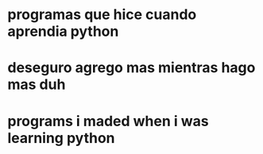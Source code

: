 # programas que hice cuando aprendia python
# deseguro agrego mas mientras hago mas duh 
# programs i maded when i was learning python
